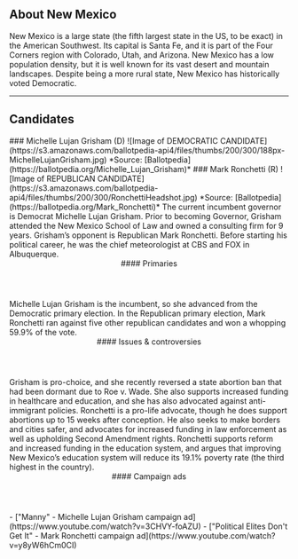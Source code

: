 ## About New Mexico
New Mexico is a large state (the fifth largest state in the US, to be exact) in the American Southwest. Its capital is Santa Fe, and it is part of the Four Corners region with Colorado, Utah, and Arizona. New Mexico has a low population density, but it is well known for its vast desert and mountain landscapes. Despite being a more rural state, New Mexico has historically voted Democratic.

---

## Candidates

<Grid>
  <Box>
    ### Michelle Lujan Grisham (D)
    ![Image of DEMOCRATIC CANDIDATE](https://s3.amazonaws.com/ballotpedia-api4/files/thumbs/200/300/188px-MichelleLujanGrisham.jpg)
    *Source: [Ballotpedia](https://ballotpedia.org/Michelle_Lujan_Grisham)*
  </Box>
  <Box>
    ### Mark Ronchetti (R)
    ![Image of REPUBLICAN CANDIDATE](https://s3.amazonaws.com/ballotpedia-api4/files/thumbs/200/300/RonchettiHeadshot.jpg)
    *Source: [Ballotpedia](https://ballotpedia.org/Mark_Ronchetti)*
  </Box>

  <Box>
    The current incumbent governor is Democrat Michelle Lujan Grisham. Prior to becoming Governor, Grisham attended the New Mexico School of Law and owned a consulting firm for 9 years. 
  </Box>
  <Box>
    Grisham’s opponent is Republican Mark Ronchetti. Before starting his political career, he was the chief meteorologist at CBS and FOX in Albuquerque. 
  </Box>

  <Header>
    #### Primaries
  </Header>
  <Box>
    Michelle Lujan Grisham is the incumbent, so she advanced from the Democratic primary election.
  </Box>
  <Box>
    In the Republican primary election, Mark Ronchetti ran against five other republican candidates and won a whopping 59.9% of the vote.  </Box>

  <Header>
    #### Issues & controversies
  </Header>

  <WideBox>
    Grisham is pro-choice, and she recently reversed a state abortion ban that had been dormant due to Roe v. Wade. She also supports increased funding in healthcare and education, and she has also advocated against anti-immigrant policies. Ronchetti is a pro-life advocate, though he does support abortions up to 15 weeks after conception. He also seeks to make borders and cities safer, and advocates for increased funding in law enforcement as well as upholding Second Amendment rights. Ronchetti supports reform and increased funding in the education system, and argues that improving New Mexico’s education system will reduce its 19.1% poverty rate (the third highest in the country). 
  </WideBox>
 
  <Header>
    #### Campaign ads
  </Header>
  <Box>
    - ["Manny" - Michelle Lujan Grisham campaign ad](https://www.youtube.com/watch?v=3CHVY-foAZU)
  </Box>
  <Box>
    - ["Political Elites Don't Get It" - Mark Ronchetti campaign ad](https://www.youtube.com/watch?v=y8yW6hCm0CI)
  </Box>
</Grid>
